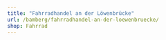 ```yaml
---
title: "Fahrradhandel an der Löwenbrücke"
url: /bamberg/fahrradhandel-an-der-loewenbruecke/
shop: Fahrrad
---
```


